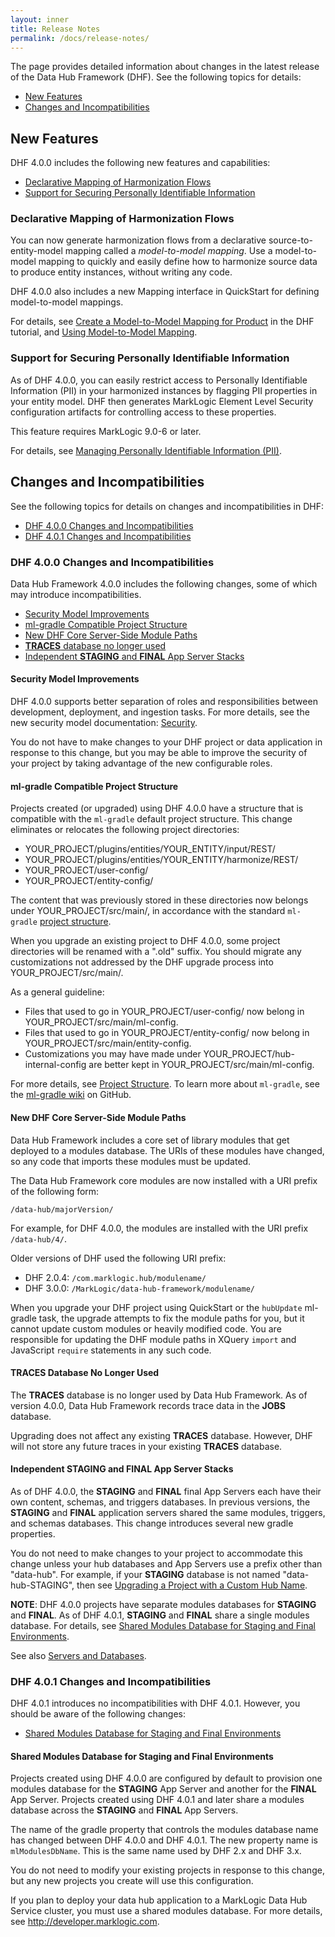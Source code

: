 ```yaml
---
layout: inner
title: Release Notes
permalink: /docs/release-notes/
---
```

The page provides detailed information about changes in the latest release of the Data Hub Framework (DHF). See the following topics for details:

* [New Features](#new-features)
* [Changes and Incompatibilities](#changes-and-incompatibilities)

## New Features

DHF 4.0.0 includes the following new features and capabilities:

* [Declarative Mapping of Harmonization Flows](#declarative-mapping-of-harmonization-flows)
* [Support for Securing Personally Identifiable Information](#support-for-securing-personally-identifiable-information)

### Declarative Mapping of Harmonization Flows

You can now generate harmonization flows from a declarative source-to-entity-model mapping called a _model-to-model mapping_. Use a model-to-model mapping to quickly and easily define how to harmonize source data to produce entity instances, without writing any code.

DHF 4.0.0 also includes a new Mapping interface in QuickStart for defining model-to-model mappings.

For details, see [Create a Model-to-Model Mapping for Product](../../tutorial/mapping-product-entity/) in the DHF tutorial, and [Using Model-to-Model Mapping]({{site.baseurl}}/harmonize/mapping).

### Support for Securing Personally Identifiable Information

As of DHF 4.0.0, you can easily restrict access to Personally Identifiable Information (PII) in your harmonized instances by flagging PII properties in your entity model. DHF then generates MarkLogic Element Level Security configuration artifacts for controlling access to these properties.

This feature requires MarkLogic 9.0-6 or later.

For details, see [Managing Personally Identifiable Information (PII)]({{site.baseurl}}/govern/pii).

## Changes and Incompatibilities

See the following topics for details on changes and incompatibilities in DHF:

* [DHF 4.0.0 Changes and Incompatibilities](#dhf-400-changes-and-incompatibilities)
* [DHF 4.0.1 Changes and Incompatibilities](#dhf-401-changes-and-incompatibilities)

### DHF 4.0.0 Changes and Incompatibilities

Data Hub Framework 4.0.0 includes the following changes, some of which may introduce incompatibilities.

* [Security Model Improvements](#security-model-improvements)
* [ml-gradle Compatible Project Structure](#ml-gradle-compatible-project-structure)
* [New DHF Core Server-Side Module Paths](#new-dhf-core-server-side-module-paths)
* [**TRACES** database no longer used](#traces-database-no-longer-used)
* [Independent **STAGING** and **FINAL** App Server Stacks](#independent-staging-and-final-app-server-stacks)

#### Security Model Improvements
DHF 4.0.0 supports better separation of roles and responsibilities between development, deployment, and ingestion tasks. For more details, see the new security model documentation: [Security]({{site.baseurl}}/docs/security).

You do not have to make changes to your DHF project or data application in response to this change, but you may be able to improve the security of your project by taking advantage of the new configurable roles.

#### ml-gradle Compatible Project Structure

Projects created (or upgraded) using DHF 4.0.0 have a structure that is compatible with the `ml-gradle` default project structure. This change eliminates or relocates the following project directories:

* YOUR_PROJECT/plugins/entities/YOUR_ENTITY/input/REST/
* YOUR_PROJECT/plugins/entities/YOUR_ENTITY/harmonize/REST/
* YOUR_PROJECT/user-config/
* YOUR_PROJECT/entity-config/

The content that was previously stored in these directories now belongs under  YOUR_PROJECT/src/main/, in accordance with the standard `ml-gradle` [project structure](https://github.com/marklogic-community/ml-gradle/wiki/Project-layout).

When you upgrade an existing project to DHF 4.0.0, some project directories will be renamed with a ".old" suffix. You should migrate any customizations not addressed by the DHF upgrade process into YOUR_PROJECT/src/main/.

As a general guideline:
* Files that used to go in YOUR_PROJECT/user-config/ now belong in YOUR_PROJECT/src/main/ml-config.
* Files that used to go in YOUR_PROJECT/entity-config/ now belong in YOUR_PROJECT/src/main/entity-config.
* Customizations you may have made under YOUR_PROJECT/hub-internal-config are better kept in YOUR_PROJECT/src/main/ml-config.

For more details, see [Project Structure]({{site.baseurl}}/understanding/project-structure). To learn more about `ml-gradle`, see the [ml-gradle wiki](https://github.com/marklogic-community/ml-gradle/wiki) on GitHub.

#### New DHF Core Server-Side Module Paths

Data Hub Framework includes a core set of library modules that get deployed to a modules database. The URIs of these modules have changed, so any code that imports these modules must be updated.

The Data Hub Framework core modules are now installed with a URI prefix of the following form:
```
/data-hub/majorVersion/
```
For example, for DHF 4.0.0, the modules are installed with the URI prefix `/data-hub/4/`.

Older versions of DHF used the following URI prefix:

* DHF 2.0.4: `/com.marklogic.hub/modulename/`
* DHF 3.0.0: `/MarkLogic/data-hub-framework/modulename/`

When you upgrade your DHF project using QuickStart or the `hubUpdate` ml-gradle task, the upgrade attempts to fix the module paths for you, but it cannot update custom modules or heavily modified code. You are responsible for updating the DHF module paths in XQuery `import` and JavaScript `require` statements in any such code.

#### **TRACES** Database No Longer Used
The **TRACES** database is no longer used by Data Hub Framework. As of version 4.0.0, Data Hub Framework records trace data in the **JOBS** database.

Upgrading does not affect any existing **TRACES** database. However, DHF will not store any future traces in your existing **TRACES** database.

#### Independent **STAGING** and **FINAL** App Server Stacks

As of DHF 4.0.0, the **STAGING** and **FINAL** final App Servers each have their own content, schemas, and triggers databases. In previous versions, the **STAGING** and **FINAL** application servers shared the same modules, triggers, and schemas databases. This change introduces several new gradle properties.

You do not need to make changes to your project to accommodate this change unless your hub databases and App Servers use a prefix other than "data-hub". For example, if your **STAGING** database is not named "data-hub-STAGING", then see [Upgrading a Project with a Custom Hub Name]({{site.baseurl}}/understanding/upgrading#upgrading-a-project-with-a-custom-hub-name).

**NOTE**: DHF 4.0.0 projects have separate modules databases for **STAGING** and **FINAL**. As of DHF 4.0.1, **STAGING** and **FINAL** share a single modules database. For details, see [Shared Modules Database for Staging and Final Environments](shared-modules-database-for-staging-and-final-environments).

See also [Servers and Databases]({{site.baseurl}}/docs/architecture#servers-and-databases).

### DHF 4.0.1 Changes and Incompatibilities

DHF 4.0.1 introduces no incompatibilities with DHF 4.0.1. However, you should be aware of the following changes:

* [Shared Modules Database for Staging and Final Environments](shared-modules-database-for-staging-and-final-environments)

#### Shared Modules Database for Staging and Final Environments

Projects created using DHF 4.0.0 are configured by default to provision one modules database for the **STAGING** App Server and another for the **FINAL** App Server. Projects created using DHF 4.0.1 and later share a modules database across the **STAGING** and **FINAL** App Servers.

The name of the gradle property that controls the modules database name has changed between DHF 4.0.0 and DHF 4.0.1. The new property name is `mlModulesDbName`. This is the same name used by DHF 2.x and DHF 3.x.

You do not need to modify your existing projects in response to this change, but any new projects you create will use this configuration.

If you plan to deploy your data hub application to a MarkLogic Data Hub Service cluster, you must use a shared modules database. For more details, see http://developer.marklogic.com. 
